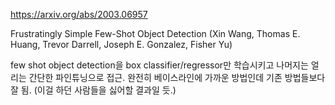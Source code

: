https://arxiv.org/abs/2003.06957

Frustratingly Simple Few-Shot Object Detection (Xin Wang, Thomas E. Huang, Trevor Darrell, Joseph E. Gonzalez, Fisher Yu)

few shot object detection을 box classifier/regressor만 학습시키고 나머지는 얼리는 간단한 파인튜닝으로 접근. 완전히 베이스라인에 가까운 방법인데 기존 방법들보다 잘 됨. (이걸 하던 사람들을 싫어할 결과일 듯.)